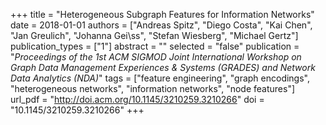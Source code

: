 +++
title = "Heterogeneous Subgraph Features for Information Networks"
date = 2018-01-01
authors = ["Andreas Spitz", "Diego Costa", "Kai Chen", "Jan Greulich", "Johanna Gei\ss", "Stefan Wiesberg", "Michael Gertz"]
publication_types = ["1"]
abstract = ""
selected = "false"
publication = "*Proceedings of the 1st ACM SIGMOD Joint International Workshop on Graph Data Management Experiences & Systems (GRADES) and Network Data Analytics (NDA)*"
tags = ["feature engineering", "graph encodings", "heterogeneous networks", "information networks", "node features"]
url_pdf = "http://doi.acm.org/10.1145/3210259.3210266"
doi = "10.1145/3210259.3210266"
+++

